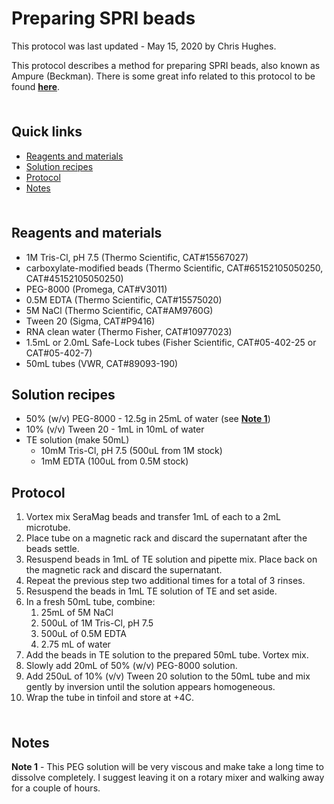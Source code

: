 # Preparing SPRI beads <!-- omit in toc -->

This protocol was last updated - May 15, 2020 by Chris Hughes.

This protocol describes a method for preparing SPRI beads, also known as Ampure (Beckman). There is some great info related to this protocol to be found [**here**](https://openwetware.org/wiki/SPRI_bead_mix).

<hr style="height:6pt; visibility:hidden;" />

## Quick links <!-- omit in toc -->

- [Reagents and materials](#reagents-and-materials)
- [Solution recipes](#solution-recipes)
- [Protocol](#protocol)
- [Notes](#notes)

<hr style="height:6pt; visibility:hidden;" />

<span id="reagents-and-materials"></span>

## Reagents and materials

- 1M Tris-Cl, pH 7.5 (Thermo Scientific, CAT#15567027)
- carboxylate-modified beads (Thermo Scientific, CAT#65152105050250, CAT#45152105050250)
- PEG-8000 (Promega, CAT#V3011)
- 0.5M EDTA (Thermo Scientific, CAT#15575020)
- 5M NaCl (Thermo Scientific, CAT#AM9760G)
- Tween 20 (Sigma, CAT#P9416)
- RNA clean water (Thermo Fisher, CAT#10977023)
- 1.5mL or 2.0mL Safe-Lock tubes (Fisher Scientific, CAT#05-402-25 or CAT#05-402-7)
- 50mL tubes (VWR, CAT#89093-190)

<span id="solution-recipes"></span>

## Solution recipes

- 50% (w/v) PEG-8000 - 12.5g in 25mL of water (see [**Note 1**](#note1))
- 10% (v/v) Tween 20 - 1mL in 10mL of water
- TE solution (make 50mL)
  - 10mM Tris-Cl, pH 7.5 (500uL from 1M stock)
  - 1mM EDTA (100uL from 0.5M stock)

<span id="protocol"></span>

## Protocol

1. Vortex mix SeraMag beads and transfer 1mL of each to a 2mL microtube.
2. Place tube on a magnetic rack and discard the supernatant after the beads settle.
3. Resuspend beads in 1mL of TE solution and pipette mix. Place back on the magnetic rack and discard the supernatant.
4. Repeat the previous step two additional times for a total of 3 rinses.
5. Resuspend the beads in 1mL TE solution of TE and set aside.
6. In a fresh 50mL tube, combine:
   1. 25mL of 5M NaCl
   2. 500uL of 1M Tris-Cl, pH 7.5
   3. 500uL of 0.5M EDTA
   4. 2.75 mL of water
7. Add the beads in TE solution to the prepared 50mL tube. Vortex mix.
8. Slowly add 20mL of 50% (w/v) PEG-8000 solution.
9. Add 250uL of 10% (v/v) Tween 20 solution to the 50mL tube and mix gently by inversion until the solution appears homogeneous.
10. Wrap the tube in tinfoil and store at +4C.

<hr style="height:6pt; visibility:hidden;" />

<span id="notes"></span>

## Notes

<span id="note1"></span>

**Note 1** - This PEG solution will be very viscous and make take a long time to dissolve completely. I suggest leaving it on a rotary mixer and walking away for a couple of hours.
